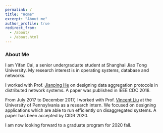 ```yaml
---
permalink: /
title: "Home"
excerpt: "About me"
author_profile: true
redirect_from: 
  - /about/
  - /about.html
---
```


### About Me

I am Yifan Cai, a senior undergraduate student at Shanghai Jiao Tong University. My research interest is in operating systems, database and networks. 

I worked with Prof. [Jianping He](https://jianping-he.github.io/) on designing data aggregation protocols in distributed network systems. A paper was published in IEEE CDC 2018. 

From July 2017 to December 2017, I worked with Prof. [Vincent Liu](http://vincen.tl/) at the University of Pennsylvania as a research intern. We focused on designing applications which are able to run efficiently on disaggregated systems. A paper has been accepted by CIDR 2020.

I am now looking forward to a graduate program for 2020 fall. 

